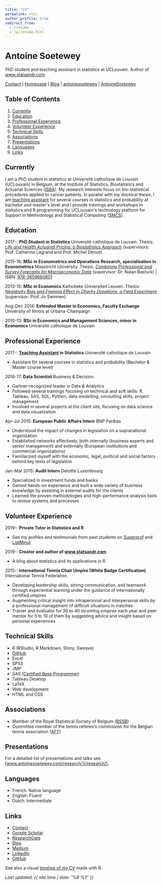 ```yaml
---
title: "CV"
permalink: /cv/
author_profile: true
redirect_from:
  - /resume
  - /p/resume.html
---
```


# Antoine Soetewey
PhD student and teaching assistant in statistics at UCLouvain. Author of www.statsandr.com

<div id="webaddress">
<i class="fas fa-envelope"></i> <a href="/contact/">Contact</a>
|
<i class="fas fa-link"></i> <a href="/">Homepage</a>
|
<i class="fas fa-link"></i> <a href="https://www.statsandr.com/" target="_blank" rel="noopener">Blog</a>
|
<i class="fab fa-linkedin-in"></i> <a href="https://www.linkedin.com/in/antoinesoetewey/" target="_blank" rel="noopener">antoinesoetewey</a>
|
<i class="fab fa-github"></i> <a href="https://github.com/AntoineSoetewey" target="_blank" rel="noopener">AntoineSoetewey</a>
</div>

## Table of Contents
1. [Currently](#currently)
1. [Education](#education)
1. [Professional Experience](#professional-experience)
1. [Volunteer Experience](#volunteer-experience)
1. [Technical Skills](#technical-skills)
1. [Associations](#associations)
1. [Presentations](#presentations)
1. [Languages](#languages)
1. [Links](#links)

<a name="currently"></a>
## Currently

I am a PhD student in statistics at Université catholique de Louvain (UCLouvain) in Belgium, at the Institute of Statistics, Biostatistics and Actuarial Sciences (<a href="https://uclouvain.be/fr/node/9330" target="_blank" rel="noopener">ISBA</a>). My research interests focus on bio-statistical procedures applied to cancer patients. In parallel with my doctoral thesis, I am <a href="/teaching/">teaching assistant</a> for several courses in statistics and probability at bachelor and master's level and I provide trainings and workshops in statistics and R programming for UCLouvain's technology platform for Support in Methodology and Statistical Computing (<a href="http://www.uclouvain.be/smcs" target="_blank" rel="noopener">SMCS</a>).

<a name="education"></a>
## Education

2017-:
__PhD Student in Statistics__ Université catholique de Louvain. Thesis: <a href="/files/Thesis_abstract_EN.pdf" target="_blank" rel="noopener">_Life and Health Actuarial Pricing: a Biostatistics Approach_</a> (supervisors: Prof. Catherine Legrand and Prof. Michel Denuit)

2015-16:
__MSc in Econometrics and Operations Research, specialisation in Econometrics__ Maastricht University. Thesis: <a href="/files/SOETEWEY-ANTOINE-6083256-ECONOMETRICS-THESIS.pdf" target="_blank" rel="noopener">_Combining Professional and Survey Forecasts for Macroeconomic Data_</a> (supervisor: Dr. Nalan Basturk) | ISBN: <a href="https://www.amazon.com/Combining-professional-survey-forecasts-macroeconomic/dp/3659660809/ref=sr_1_1?s=books&ie=UTF8&qid=1483904672&sr=1-1" target="_blank" rel="noopener">978-3659660801</a>

2013-15:
__MSc in Economics__ Katholieke Universiteit Leuven. Thesis: <a href="/files/Thesis_Antoine_Soetewey_MSc_Eco.pdf" target="_blank" rel="noopener">_Negativity Bias and Framing Effect in Charity Donations: a Field Experiment_</a> (supervisor: Prof. Jo Swinnen)

Aug-Dec 2014:
__Extended Master in Economics, Faculty Exchange__ University of Illinois at Urbana-Champaign

2010-13:
__BSc in Economics and Management Sciences, minor in Economics__ Université catholique de Louvain

<a name="professional-experience"></a>
## Professional Experience

2017-:
__[Teaching Assistant](/teaching/) in Statistics__ Université catholique de Louvain
* Assistant for several courses in statistics and probability (Bachelor & Master course level)

2016-17:
__Data Scientist__ Business & Decision
* Gartner-recognized leader in Data & Analytics
* Followed several trainings focusing on technical and soft skills: R, Tableau, SAS, SQL, Python, data modelling, consulting skills, project management
* Involved in several projects at the client site, focusing on data science and data visualization

Apr-Jul 2015:
__European Public Affairs Intern__ BNP Paribas
* Understood the impact of changes in legislation on a supranational organization
* Established networks effectively, both internally (business experts and senior management) and externally (European institutions and commercial organizations)
* Familiarized myself with the economic, legal, political and social factors behind key texts of legislation

Jan-Mar 2015:
__Audit Intern__ Deloitte Luxembourg
* Specialized in investment funds and banks
* Gained hands-on experience and built a wide variety of business knowledge by assisting in external audits for the clients
* Learned the proven methodologies and high-performance analysis tools to review systems and processes

<a name="volunteer-experience"></a>
## Volunteer Experience

2019-:
__Private Tutor in Statistics and R__
* See my profiles and testimonials from past students on <a href="https://www.superprof.be/doctorant-assistant-statistiques-uclouvain-donne-cours-statistiques-econometrie-universitaires.html" target="_blank" rel="noopener">Superprof</a> and <a href="https://listminut.be/fr/listworkers/63076-Antoine-S" target="_blank" rel="noopener">ListMinut</a>

2019-:
__Creator and author of <a href="https://www.statsandr.com/" target="_blank" rel="noopener">www.statsandr.com</a>__
* A blog about statistics and its applications in R

2015-:
__International Tennis Chair Umpire (White Badge Certification)__ International Tennis Federation
* Developing leadership skills, strong communication, and teamwork through experiential learning under the guidance of internationally certified umpires
* Augmenting critical insight into intrapersonal and interpersonal skills by a professional management of difficult situations in matches
* Trainer and evaluator for 30 to 40 incoming umpires each year and peer mentor for 5 to 10 of them by suggesting advice and insight based on personal experiences

<a name="technical-skills"></a>
## Technical Skills

* R (RStudio, R Markdown, Shiny, Sweave)
* <a href="https://github.com/AntoineSoetewey" target="_blank" rel="noopener">GitHub</a>
* Excel
* SPSS
* JMP
* SAS (<a href="https://www.youracclaim.com/badges/2f4f233e-138a-46e7-8b13-f32c8e6d6777/public_url" target="_blank" rel="noopener">Certified Base Programmer</a>)
* Tableau Desktop
* LaTeX
* Web development
* HTML and CSS

<a name="associations"></a>
## Associations

* Member of the Royal Statistical Society of Belgium (<a href="http://www.rssb.be/" target="_blank" rel="noopener">RSSB</a>)
* Committee member of the tennis referee's commission for the Belgian tennis association (<a href="http://www.aft-brabant.be/Comite.aspx" target="_blank" rel="noopener">AFT</a>)

<a name="presentations"></a>
## Presentations

For a detailed list of presentations and talks see [www.antoinesoetewey.com/research/](/research/).

<!---
<a name="publications"></a>
## Publications
--->
<!---
For a detailed list of publications see [www.antoinesoetewey.com/research/](/research/).
--->

<a name="languages"></a>
## Languages

* French: Native language
* English: Fluent
* Dutch: Intermediate

<a name="links"></a>
## Links

<!-- fa are fontawesome, ai are academicons -->
* <i class="fas fa-envelope"></i> <a href="/contact/"> Contact</a>
* <i class="ai ai-google-scholar"></i> <a href="https://scholar.google.be/citations?hl=en&user=1P7ThwUAAAAJ" target="_blank" rel="noopener"> Google Scholar</a>
* <i class="fab fa-researchgate"></i> <a href="https://www.researchgate.net/profile/Antoine_Soetewey" target="_blank" rel="noopener"> ResearchGate</a>
* <i class="fas fa-link"></i> <a href="https://www.statsandr.com/" target="_blank" rel="noopener"> Blog</a>
* <i class="fab fa-medium-m"></i> <a href="https://medium.com/@ant.soetewey" target="_blank" rel="noopener"> Medium</a>
* <i class="fab fa-linkedin-in"></i> <a href="https://www.linkedin.com/in/antoinesoetewey/" target="_blank" rel="noopener"> LinkedIn</a>
* <i class="fab fa-github"></i> <a href="https://github.com/AntoineSoetewey" target="_blank" rel="noopener"> GitHub</a>

See also a visual <a href="/files/CV_timeline_antoinesoetewey.html" target="_blank" rel="noopener">timeline of my CV</a> made with R.

*Last updated: {{ site.time | date: '%B %Y' }}*

<!-- <embed src="https://username.github.io/files/cv.pdf" type="application/pdf" width="600px" height="500px" /> -->